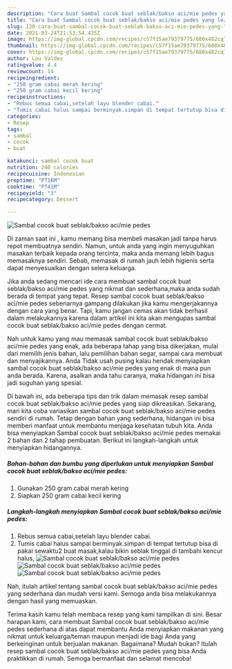 ```yaml
---
description: "Cara buat Sambal cocok buat seblak/bakso aci/mie pedes yang lezat dan Mudah Dibuat"
title: "Cara buat Sambal cocok buat seblak/bakso aci/mie pedes yang lezat dan Mudah Dibuat"
slug: 120-cara-buat-sambal-cocok-buat-seblak-bakso-aci-mie-pedes-yang-lezat-dan-mudah-dibuat
date: 2021-03-24T21:53:54.435Z
image: https://img-global.cpcdn.com/recipes/c57f15ae79379775/680x482cq70/sambal-cocok-buat-seblakbakso-acimie-pedes-foto-resep-utama.jpg
thumbnail: https://img-global.cpcdn.com/recipes/c57f15ae79379775/680x482cq70/sambal-cocok-buat-seblakbakso-acimie-pedes-foto-resep-utama.jpg
cover: https://img-global.cpcdn.com/recipes/c57f15ae79379775/680x482cq70/sambal-cocok-buat-seblakbakso-acimie-pedes-foto-resep-utama.jpg
author: Lou Valdez
ratingvalue: 4.4
reviewcount: 14
recipeingredient:
- "250 gram cabai merah kering"
- "250 gram cabai kecil kering"
recipeinstructions:
- "Rebus semua cabai,setelah layu blender cabai."
- "Tumis cabai halus sampai berminyak.simpan di tempat tertutup bisa di pakai sewaktu2 buat masak,kalau bikin seblak tinggal di tambahi kencur halus,"
categories:
- Resep
tags:
- sambal
- cocok
- buat

katakunci: sambal cocok buat 
nutrition: 240 calories
recipecuisine: Indonesian
preptime: "PT16M"
cooktime: "PT41M"
recipeyield: "3"
recipecategory: Dessert

---
```



![Sambal cocok buat seblak/bakso aci/mie pedes](https://img-global.cpcdn.com/recipes/c57f15ae79379775/680x482cq70/sambal-cocok-buat-seblakbakso-acimie-pedes-foto-resep-utama.jpg)

Di zaman  saat ini , kamu memang bisa membeli masakan jadi tanpa harus repot membuatnya sendiri. Namun, untuk anda yang ingin menyuguhkan masakan terbaik kepada orang tercinta, maka anda memang lebih bagus memasaknya sendiri. Sebab, memasak di rumah jauh lebih higienis serta dapat menyesuaikan dengan selera keluarga.

Jika anda sedang mencari ide cara membuat sambal cocok buat seblak/bakso aci/mie pedes yang nikmat dan sederhana,maka anda sudah berada di tempat yang tepat. Resep sambal cocok buat seblak/bakso aci/mie pedes  sebenarnya gampang dilakukan jika kamu mengerjakannya dengan cara yang benar. Tapi, kamu jangan cemas akan tidak berhasil dalam melakukannya 
karena dalam artikel ini kita akan mengupas sambal cocok buat seblak/bakso aci/mie pedes dengan cermat.  



Nah untuk kamu yang mau memasak sambal cocok buat seblak/bakso aci/mie pedes yang enak, ada beberapa tahap yang bisa dikerjakan, mulai dari memilih jenis bahan, lalu pemilihan bahan segar, sampai cara membuat dan menyajikannya. Anda Tidak usah pusing kalau hendak menyiapkan sambal cocok buat seblak/bakso aci/mie pedes yang enak di mana pun anda berada. Karena, asalkan anda  tahu caranya, maka hidangan ini bisa jadi suguhan yang spesial.

Di bawah ini, ada beberapa tips dan trik dalam memasak resep sambal cocok buat seblak/bakso aci/mie pedes yang siap dikreasikan. Sekarang, mari kita coba variasikan sambal cocok buat seblak/bakso aci/mie pedes sendiri di rumah. Tetap dengan bahan yang sederhana, hidangan ini bisa memberi manfaat untuk membantu menjaga kesehatan tubuh kita. Anda bisa menyiapkan Sambal cocok buat seblak/bakso aci/mie pedes memakai 2 bahan dan 2 tahap pembuatan. Berikut ini langkah-langkah untuk menyiapkan hidangannya.

<!--inarticleads1-->

##### Bahan-bahan dan bumbu yang diperlukan untuk menyiapkan Sambal cocok buat seblak/bakso aci/mie pedes:

1. Gunakan 250 gram cabai merah kering
1. Siapkan 250 gram cabai kecil kering




<!--inarticleads2-->

##### Langkah-langkah menyiapkan Sambal cocok buat seblak/bakso aci/mie pedes:

1. Rebus semua cabai,setelah layu blender cabai.
1. Tumis cabai halus sampai berminyak.simpan di tempat tertutup bisa di pakai sewaktu2 buat masak,kalau bikin seblak tinggal di tambahi kencur halus,
<img src="https://img-global.cpcdn.com/steps/f1870de952131e56/160x128cq70/sambal-cocok-buat-seblakbakso-acimie-pedes-langkah-memasak-2-foto.jpg" alt="Sambal cocok buat seblak/bakso aci/mie pedes"><img src="https://img-global.cpcdn.com/steps/a657d41fe0756994/160x128cq70/sambal-cocok-buat-seblakbakso-acimie-pedes-langkah-memasak-2-foto.jpg" alt="Sambal cocok buat seblak/bakso aci/mie pedes"><img src="https://img-global.cpcdn.com/steps/72eaf8e5fea4ce69/160x128cq70/sambal-cocok-buat-seblakbakso-acimie-pedes-langkah-memasak-2-foto.jpg" alt="Sambal cocok buat seblak/bakso aci/mie pedes">



Nah, itulah artikel tentang  sambal cocok buat seblak/bakso aci/mie pedes  yang sederhana dan mudah versi kami. Semoga anda bisa melakukannya dengan hasil yang memuaskan. 

Terima kasih kamu telah membaca resep yang kami tampilkan di sini. Besar harapan kami, cara membuat  Sambal cocok buat seblak/bakso aci/mie pedes sederhana di atas dapat membantu Anda menyiapkan makanan yang nikmat untuk keluarga/teman maupun menjadi ide bagi Anda yang berkeinginan untuk berjualan makanan. Bagaimana? Mudah bukan? Itulah resep sambal cocok buat seblak/bakso aci/mie pedes yang bisa Anda praktikkan di rumah. Semoga bermanfaat dan selamat mencoba!

